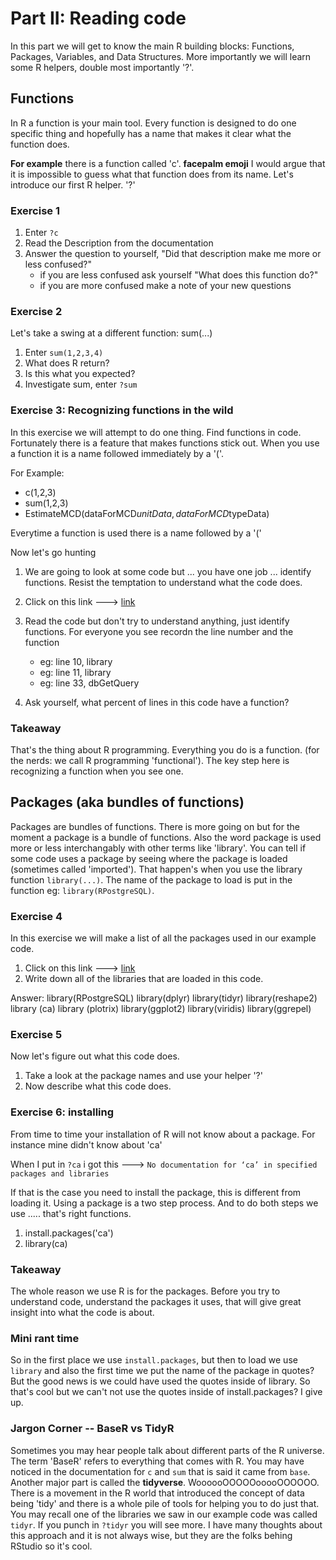
# Part II: Reading code
In this part we will get to know the main R building blocks: Functions, Packages, Variables, and Data Structures. More importantly we will learn some R helpers, double most importantly '?'.

## Functions
In R a function is your main tool. Every function is designed to do one specific thing and hopefully has a name that makes it clear what the function does.

**For example** there is a function called 'c'. **facepalm emoji** I would argue that it is impossible to guess what that function does from its name. Let's introduce our first R helper. '?'

### Exercise 1
1. Enter `?c`
2. Read the Description from the documentation
3. Answer the question to yourself, "Did that description make me more or less confused?"
    * if you are less confused ask yourself "What does this function do?"
    * if you are more confused make a note of your new questions

### Exercise 2
Let's take a swing at a different function: sum(...)
1. Enter `sum(1,2,3,4)`
2. What does R return?
3. Is this what you expected?
4. Investigate sum, enter `?sum`

### Exercise 3: Recognizing functions in the wild
In this exercise we will attempt to do one thing. Find functions in code. Fortunately there is a feature that makes functions stick out. When you use a function it is a name followed immediately by a '('.

For Example:
* c(1,2,3)
* sum(1,2,3)
* EstimateMCD(dataForMCD$unitData, dataForMCD$typeData)

Everytime a function is used there is a name followed by a '('

Now let's go hunting

1. We are going to look at some code but ... you have one job ... identify functions. Resist the temptation to understand what the code does.
2. Click on this link ---> [link](https://github.com/TJF-Monticello/Chronology/blob/master/MCD-CA%20Code/CA_MCD_URCode.R)
3. Read the code but don't try to understand anything, just identify functions. For everyone you see recordn the line number and the function
    * eg: line 10, library
    * eg: line 11, library
    * eg: line 33, dbGetQuery

3. Ask yourself, what percent of lines in this code have a function?


### Takeaway
That's the thing about R programming. Everything you do is a function. (for the nerds: we call R programming 'functional'). The key step here is recognizing a function when you see one.


## Packages (aka bundles of functions)
Packages are bundles of functions. There is more going on but for the moment a package is a bundle of functions. Also the word package is used more or less interchangably with other terms like 'library'. You can tell if some code uses a package by seeing where the package is loaded (sometimes called 'imported'). That happen's when you use the library function `library(...)`. The name of the package to load is put in the function eg: `library(RPostgreSQL)`.

### Exercise 4
In this exercise we will make a list of all the packages used in our example code.

1. Click on this link ---> [link](https://github.com/TJF-Monticello/Chronology/blob/master/MCD-CA%20Code/CA_MCD_URCode.R)
2. Write down all of the libraries that are loaded in this code.



Answer: 
library(RPostgreSQL)
library(dplyr)
library(tidyr)
library(reshape2)
library (ca)
library (plotrix)
library(ggplot2)
library(viridis)
library(ggrepel)



### Exercise 5
Now let's figure out what this code does.

1. Take a look at the package names and use your helper '?'
2. Now describe what this code does.


### Exercise 6: installing
From time to time your installation of R will not know about a package. For instance mine didn't know about 'ca'

When I put in `?ca` i got this ---> `No documentation for ‘ca’ in specified packages and libraries`

If that is the case you need to install the package, this is different from loading it. Using a package is a two step process. And to do both steps we use ..... that's right functions.

1. install.packages('ca')
2. library(ca)




### Takeaway
The whole reason we use R is for the packages. Before you try to understand code, understand the packages it uses, that will give great insight into what the code is about.


### Mini rant time
So in the first place we use `install.packages`, but then to load we use `library` and also the first time we put the name of the package in quotes? But the good news is we could have used the quotes inside of library. So that's cool but we can't not use the quotes inside of install.packages? I give up.

### Jargon Corner -- BaseR vs TidyR
Sometimes you may hear people talk about different parts of the R universe. The term 'BaseR' refers to everything that comes with R. You may have noticed in the documentation for `c` and `sum` that is said it came from `base`. Another major part is called the **tidyverse**. WoooooOOOOOooooOOOOOO. There is a movement in the R world that introduced the concept of data being 'tidy' and there is a whole pile of tools for helping you to do just that. You may recall one of the libraries we saw in our example code was called `tidyr`. If you punch in `?tidyr` you will see more. I have many thoughts about this approach and it is not always wise, but they are the folks behing RStudio so it's cool.

